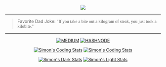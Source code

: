 <p align="center">
  <img src="https://github.com/ximon-x/Heavy/blob/main/Banner.gif" />
</p>

----

> Favorite Dad Joke: <span style="font-family:Papyrus">"If you take a bite out a kilogram of steak, you just took a kilobite."</span>

----

<div align=center>

[![MEDIUM](https://img.shields.io/badge/-Medium-000000?style=for-the-badge&logo=medium&logoColor=FFFFFF)](https://ximon-x.medium.com/)
[![HASHNODE](https://img.shields.io/badge/Hashnode-2962FF?style=for-the-badge&logo=hashnode&logoColor=FFFFFF)](https://ximon.hashnode.dev)

[![Simon's Coding Stats](https://ximon-readme-stats.vercel.app/api/wakatime?username=ximon&langs_count=5&theme=github_dark&hide_title=true&range=last_7_days#gh-dark-mode-only)](https://github.com/ximon-x/github-readme#gh-dark-mode-only)
[![Simon's Coding Stats](https://ximon-readme-stats.vercel.app/api/wakatime?username=ximon&langs_count=5&theme=github_light&hide_title=true&range=last_7_days#gh-light-mode-only)](https://github.com/ximon-x/github-readme#gh-light-mode-only)

[![Simon's Dark Stats](https://ximon-readme-stats.vercel.app/api?username=ximon-x&theme=github_dark&card_width=495&hide_title=true&show_icons=true&rank_icon=github#gh-dark-mode-only)](https://github.com/ximon-x/github-readme-stats#gh-dark-mode-only)
[![Simon's Light Stats](https://ximon-readme-stats.vercel.app/api?username=ximon-x&theme=github_light&card_width=495&hide_title=true&show_icons=true&rank_icon=github#gh-light-mode-only)](https://github.com/ximon-x/github-readme-stats#gh-light-mode-only)

</div>
